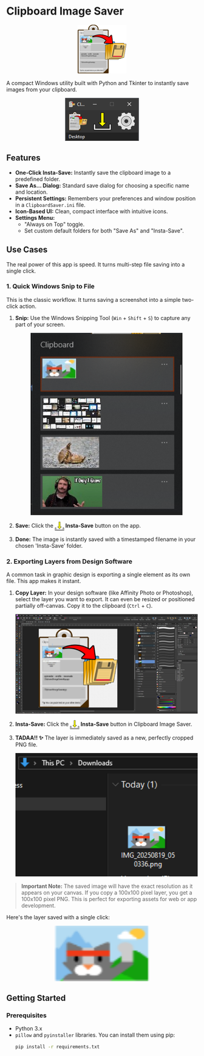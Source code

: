 # Clipboard Image Saver

<p align="center">
  <img src="docs/Ico_ClipboardImageSaverApp.png" alt="Application Icon" width="128"/>
</p>

A compact Windows utility built with Python and Tkinter to instantly save images from your clipboard.

<p align="center">
  <img src="docs/app_screenshot.png" alt="Application Screenshot"/>
</p>

## Features

-   **One-Click Insta-Save:** Instantly save the clipboard image to a predefined folder.
-   **Save As... Dialog:** Standard save dialog for choosing a specific name and location.
-   **Persistent Settings:** Remembers your preferences and window position in a `ClipboardSaver.ini` file.
-   **Icon-Based UI:** Clean, compact interface with intuitive icons.
-   **Settings Menu:**
    -   "Always on Top" toggle.
    -   Set custom default folders for both "Save As" and "Insta-Save".

## Use Cases

The real power of this app is speed. It turns multi-step file saving into a single click.

### 1. Quick Windows Snip to File

This is the classic workflow. It turns saving a screenshot into a simple two-click action.

1.  **Snip:** Use the Windows Snipping Tool (`Win` + `Shift` + `S`) to capture any part of your screen.
    <p align="center">
      <img src="docs/ClipboardExample.png" alt="Example of a snipped image" width="400"/>
    </p>

2.  **Save:** Click the <img src="icon_dwnld.png" width="24" valign="middle"> **Insta-Save** button on the app.

3.  **Done:** The image is instantly saved with a timestamped filename in your chosen 'Insta-Save' folder.

### 2. Exporting Layers from Design Software

A common task in graphic design is exporting a single element as its own file. This app makes it instant.

1.  **Copy Layer:** In your design software (like Affinity Photo or Photoshop), select the layer you want to export. It can even be resized or positioned partially off-canvas. Copy it to the clipboard (`Ctrl` + `C`).
    <p align="center">
      <img src="docs/Affinity.png" alt="Selecting a layer in Affinity Photo" width="500"/>
    </p>

2.  **Insta-Save:** Click the <img src="icon_dwnld.png" width="24" valign="middle"> **Insta-Save** button in Clipboard Image Saver.

3.  **TADAA!! ✨** The layer is immediately saved as a new, perfectly cropped PNG file.
    <p align="center">
      <img src="docs/InTheDownloads.png" alt="The resulting file in the Downloads folder" width="500"/>
    </p>

> **Important Note:** The saved image will have the exact resolution as it appears on your canvas. If you copy a 100x100 pixel layer, you get a 100x100 pixel PNG. This is perfect for exporting assets for web or app development.

Here's the layer saved with a single click:

<p align="center">
  <img src="docs/NiceCat.png" alt="Another example of a saved character layer" width="250"/>
</p>

## Getting Started

### Prerequisites
- Python 3.x
- `pillow` and `pyinstaller` libraries. You can install them using pip:
  ```bash
  pip install -r requirements.txt